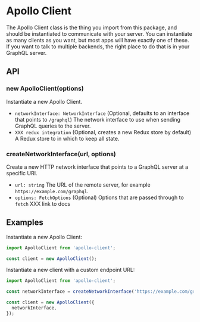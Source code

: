 # Apollo Client

The Apollo Client class is the thing you import from this package, and should be instantiated to communicate with your server. You can instantiate as many clients as you want, but most apps will have exactly one of these. If you want to talk to multiple backends, the right place to do that is in your GraphQL server.

## API

### new ApolloClient(options)

Instantiate a new Apollo Client.

- `networkInterface: NetworkInterface` (Optional, defaults to an interface that points to `/graphql`) The network interface to use when sending GraphQL queries to the server.
- `XXX redux integration` (Optional, creates a new Redux store by default) A Redux store to in which to keep all state.

### createNetworkInterface(url, options)

Create a new HTTP network interface that points to a GraphQL server at a specific URI.

- `url: string` The URL of the remote server, for example `https://example.com/graphql`.
- `options: FetchOptions` (Optional) Options that are passed through to `fetch` XXX link to docs

## Examples

Instantiate a new Apollo Client:

```js
import ApolloClient from 'apollo-client';

const client = new ApolloClient();
```

Instantiate a new client with a custom endpoint URL:

```js
import ApolloClient from 'apollo-client';

const networkInterface = createNetworkInterface('https://example.com/graphql');

const client = new ApolloClient({
  networkInterface,
});
```
